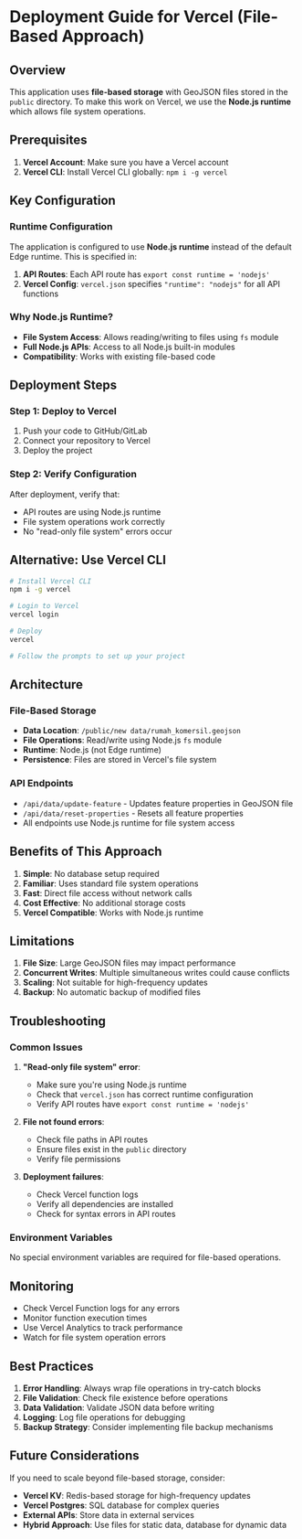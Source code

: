 # Deployment Guide for Vercel (File-Based Approach)

## Overview

This application uses **file-based storage** with GeoJSON files stored in the `public` directory. To make this work on Vercel, we use the **Node.js runtime** which allows file system operations.

## Prerequisites

1. **Vercel Account**: Make sure you have a Vercel account
2. **Vercel CLI**: Install Vercel CLI globally: `npm i -g vercel`

## Key Configuration

### Runtime Configuration

The application is configured to use **Node.js runtime** instead of the default Edge runtime. This is specified in:

1. **API Routes**: Each API route has `export const runtime = 'nodejs'`
2. **Vercel Config**: `vercel.json` specifies `"runtime": "nodejs"` for all API functions

### Why Node.js Runtime?

- **File System Access**: Allows reading/writing to files using `fs` module
- **Full Node.js APIs**: Access to all Node.js built-in modules
- **Compatibility**: Works with existing file-based code

## Deployment Steps

### Step 1: Deploy to Vercel

1. Push your code to GitHub/GitLab
2. Connect your repository to Vercel
3. Deploy the project

### Step 2: Verify Configuration

After deployment, verify that:
- API routes are using Node.js runtime
- File system operations work correctly
- No "read-only file system" errors occur

## Alternative: Use Vercel CLI

```bash
# Install Vercel CLI
npm i -g vercel

# Login to Vercel
vercel login

# Deploy
vercel

# Follow the prompts to set up your project
```

## Architecture

### File-Based Storage
- **Data Location**: `/public/new data/rumah_komersil.geojson`
- **File Operations**: Read/write using Node.js `fs` module
- **Runtime**: Node.js (not Edge runtime)
- **Persistence**: Files are stored in Vercel's file system

### API Endpoints
- `/api/data/update-feature` - Updates feature properties in GeoJSON file
- `/api/data/reset-properties` - Resets all feature properties
- All endpoints use Node.js runtime for file system access

## Benefits of This Approach

1. **Simple**: No database setup required
2. **Familiar**: Uses standard file system operations
3. **Fast**: Direct file access without network calls
4. **Cost Effective**: No additional storage costs
5. **Vercel Compatible**: Works with Node.js runtime

## Limitations

1. **File Size**: Large GeoJSON files may impact performance
2. **Concurrent Writes**: Multiple simultaneous writes could cause conflicts
3. **Scaling**: Not suitable for high-frequency updates
4. **Backup**: No automatic backup of modified files

## Troubleshooting

### Common Issues

1. **"Read-only file system" error**: 
   - Make sure you're using Node.js runtime
   - Check that `vercel.json` has correct runtime configuration
   - Verify API routes have `export const runtime = 'nodejs'`

2. **File not found errors**:
   - Check file paths in API routes
   - Ensure files exist in the `public` directory
   - Verify file permissions

3. **Deployment failures**:
   - Check Vercel function logs
   - Verify all dependencies are installed
   - Check for syntax errors in API routes

### Environment Variables

No special environment variables are required for file-based operations.

## Monitoring

- Check Vercel Function logs for any errors
- Monitor function execution times
- Use Vercel Analytics to track performance
- Watch for file system operation errors

## Best Practices

1. **Error Handling**: Always wrap file operations in try-catch blocks
2. **File Validation**: Check file existence before operations
3. **Data Validation**: Validate JSON data before writing
4. **Logging**: Log file operations for debugging
5. **Backup Strategy**: Consider implementing file backup mechanisms

## Future Considerations

If you need to scale beyond file-based storage, consider:
- **Vercel KV**: Redis-based storage for high-frequency updates
- **Vercel Postgres**: SQL database for complex queries
- **External APIs**: Store data in external services
- **Hybrid Approach**: Use files for static data, database for dynamic data

